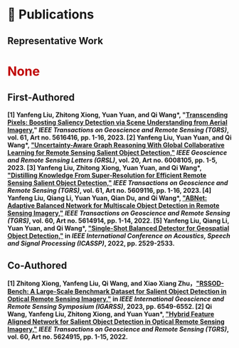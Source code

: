 
# 📝 Publications 

## <b>Representative Work<b>

# <font color="#C00000">None</font>

## <b>First-Authored<b>

[1] <b>Yanfeng Liu</b>, Zhitong Xiong, Yuan Yuan, and Qi Wang*, "<a href="https://ieeexplore.ieee.org/document/10193847">Transcending Pixels: Boosting Saliency Detection via Scene Understanding from Aerial Imagery</a>," *IEEE Transactions on Geoscience and Remote Sensing (TGRS)*, vol. 61, Art no. 5616416, pp. 1-16, 2023.
[2] <b>Yanfeng Liu</b>, Yuan Yuan, and Qi Wang*, <a href="https://ieeexplore.ieee.org/document/10195976">"Uncertainty-Aware Graph Reasoning With Global Collaborative Learning for Remote Sensing Salient Object Detection,"</a>  *IEEE Geoscience and Remote Sensing Letters (GRSL)*, vol. 20, Art no. 6008105, pp. 1-5, 2023.
[3] <b>Yanfeng Liu</b>, Zhitong Xiong, Yuan Yuan, and Qi Wang*, <a href="https://ieeexplore.ieee.org/document/10102592">"Distilling Knowledge From Super-Resolution for Efficient Remote Sensing Salient Object Detection,"</a> *IEEE Transactions on Geoscience and Remote Sensing (TGRS)*, vol. 61, Art no. 5609116, pp. 1-16, 2023.
[4] <b>Yanfeng Liu</b>, Qiang Li, Yuan Yuan, Qian Du, and Qi Wang*, <a href="https://ieeexplore.ieee.org/document/9643004">"ABNet: Adaptive Balanced Network for Multiscale Object Detection in Remote Sensing Imagery,"</a> *IEEE Transactions on Geoscience and Remote Sensing (TGRS)*, vol. 60, Art no. 5614914, pp. 1-14, 2022.
[5] <b>Yanfeng Liu</b>, Qiang Li, Yuan Yuan, and Qi Wang*, <a href="https://ieeexplore.ieee.org/document/9746853">"Single-Shot Balanced Detector for Geospatial Object Detection,"</a> in *IEEE International Conference on Acoustics, Speech and Signal Processing (ICASSP)*, 2022, pp. 2529-2533. 

## <b>Co-Authored</b> 

[1] Zhitong Xiong, <b>Yanfeng Liu</b>, Qi Wang, and Xiao Xiang Zhu，<a href="https://ieeexplore.ieee.org/document/10281525">"RSSOD-Bench: A Large-Scale Benchmark Dataset for Salient Object Detection in Optical Remote Sensing Imagery,"</a> in *IEEE International Geoscience and Remote Sensing Symposium (IGARSS)*, 2023, pp. 6549-6552. 
[2] Qi Wang, <b>Yanfeng Liu</b>, Zhitong Xiong, and Yuan Yuan*, <a href="https://ieeexplore.ieee.org/document/9791375">"Hybrid Feature Aligned Network for Salient Object Detection in Optical Remote Sensing Imagery,"</a> *IEEE Transactions on Geoscience and Remote Sensing (TGRS)*, vol. 60, Art no. 5624915, pp. 1-15, 2022. 
